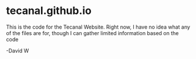 # tecanal.github.io
This is the code for the Tecanal Website. Right now, I have no idea what any of the files are for, though I can gather limited
information based on the code

-David W
